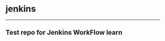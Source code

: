 # jenkins
------------------------------------
Test repo for Jenkins WorkFlow learn
------------------------------------
